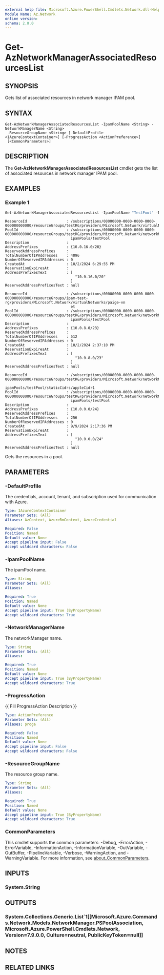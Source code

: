 ```yaml
---
external help file: Microsoft.Azure.PowerShell.Cmdlets.Network.dll-Help.xml
Module Name: Az.Network
online version:
schema: 2.0.0
---
```


# Get-AzNetworkManagerAssociatedResourcesList

## SYNOPSIS
Gets list of associated resources in network manager IPAM pool.

## SYNTAX

```
Get-AzNetworkManagerAssociatedResourcesList -IpamPoolName <String> -NetworkManagerName <String>
 -ResourceGroupName <String> [-DefaultProfile <IAzureContextContainer>] [-ProgressAction <ActionPreference>]
 [<CommonParameters>]
```

## DESCRIPTION
The **Get-AzNetworkManagerAssociatedResourcesList** cmdlet gets the list of associated resources in network manager IPAM pool.

## EXAMPLES

### Example 1
```powershell
Get-AzNetworkManagerAssociatedResourcesList -IpamPoolName "TestPool" -NetworkManagerName "TestNetworkManager" -ResourceGroupName "TestResourceGroupName"
```

```output
ResourceId                  : /subscriptions/00000000-0000-0000-0000-000000000000/resourceGroups/testRG/providers/Microsoft.Network/virtualNetworks/testvNet
PoolId                      : /subscriptions/00000000-0000-0000-0000-000000000000/resourceGroups/testRG/providers/Microsoft.Network/networkManagers/testNM/
                              ipamPools/testPool
Description                 :
AddressPrefixes             : {10.0.16.0/20}
ReservedAddressPrefixes     :
TotalNumberOfIPAddresses    : 4096
NumberOfReservedIPAddresses : 0
CreatedAt                   : 10/2/2024 6:29:55 PM
ReservationExpiresAt        :
AddressPrefixesText         : [
                                "10.0.16.0/20"
                              ]
ReservedAddressPrefixesText : null

ResourceId                  : /subscriptions/00000000-0000-0000-0000-000000000000/resourceGroups/ipam-test-rg/providers/Microsoft.Network/virtualNetworks/paige-vn
                              et
PoolId                      : /subscriptions/00000000-0000-0000-0000-000000000000/resourceGroups/testRG/providers/Microsoft.Network/networkManagers/testNM/
                              ipamPools/testPool
Description                 :
AddressPrefixes             : {10.0.8.0/23}
ReservedAddressPrefixes     :
TotalNumberOfIPAddresses    : 512
NumberOfReservedIPAddresses : 0
CreatedAt                   : 10/2/2024 2:37:10 PM
ReservationExpiresAt        :
AddressPrefixesText         : [
                                "10.0.8.0/23"
                              ]
ReservedAddressPrefixesText : null

ResourceId                  : /subscriptions/00000000-0000-0000-0000-000000000000/resourceGroups/testRG/providers/Microsoft.Network/networkManagers/testNM/
                              ipamPools/testPool/staticCidrs/appleCidr1
PoolId                      : /subscriptions/00000000-0000-0000-0000-000000000000/resourceGroups/testRG/providers/Microsoft.Network/networkManagers/testNM/
                              ipamPools/testPool
Description                 :
AddressPrefixes             : {10.0.0.0/24}
ReservedAddressPrefixes     :
TotalNumberOfIPAddresses    : 256
NumberOfReservedIPAddresses : 0
CreatedAt                   : 9/9/2024 2:17:36 PM
ReservationExpiresAt        :
AddressPrefixesText         : [
                                "10.0.0.0/24"
                              ]
ReservedAddressPrefixesText : null
```
Gets the resources in a pool.

## PARAMETERS

### -DefaultProfile
The credentials, account, tenant, and subscription used for communication with Azure.

```yaml
Type: IAzureContextContainer
Parameter Sets: (All)
Aliases: AzContext, AzureRmContext, AzureCredential

Required: False
Position: Named
Default value: None
Accept pipeline input: False
Accept wildcard characters: False
```

### -IpamPoolName
The ipamPool name.

```yaml
Type: String
Parameter Sets: (All)
Aliases:

Required: True
Position: Named
Default value: None
Accept pipeline input: True (ByPropertyName)
Accept wildcard characters: True
```

### -NetworkManagerName
The networkManager name.

```yaml
Type: String
Parameter Sets: (All)
Aliases:

Required: True
Position: Named
Default value: None
Accept pipeline input: True (ByPropertyName)
Accept wildcard characters: True
```

### -ProgressAction
{{ Fill ProgressAction Description }}

```yaml
Type: ActionPreference
Parameter Sets: (All)
Aliases: proga

Required: False
Position: Named
Default value: None
Accept pipeline input: False
Accept wildcard characters: False
```

### -ResourceGroupName
The resource group name.

```yaml
Type: String
Parameter Sets: (All)
Aliases:

Required: True
Position: Named
Default value: None
Accept pipeline input: True (ByPropertyName)
Accept wildcard characters: True
```

### CommonParameters
This cmdlet supports the common parameters: -Debug, -ErrorAction, -ErrorVariable, -InformationAction, -InformationVariable, -OutVariable, -OutBuffer, -PipelineVariable, -Verbose, -WarningAction, and -WarningVariable. For more information, see [about_CommonParameters](http://go.microsoft.com/fwlink/?LinkID=113216).

## INPUTS

### System.String

## OUTPUTS

### System.Collections.Generic.List`1[[Microsoft.Azure.Commands.Network.Models.NetworkManager.PSPoolAssociation, Microsoft.Azure.PowerShell.Cmdlets.Network, Version=7.9.0.0, Culture=neutral, PublicKeyToken=null]]

## NOTES

## RELATED LINKS
